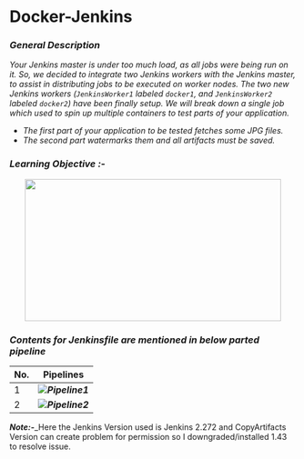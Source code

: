 # Docker-Jenkins

### _General Description_
_Your Jenkins master is under too much load, as all jobs were being run on it. So, we decided to integrate two Jenkins workers with the Jenkins master, to assist in   distributing jobs to be executed on worker nodes. The two new Jenkins workers (`JenkinsWorker1` labeled `docker1`, and `JenkinsWorker2` labeled `docker2`) have been finally setup. We will break down a single job which used to spin up multiple containers to test parts of your application._
 - _The first part of your application to be tested fetches some JPG files._
 - _The second part watermarks them and all artifacts must be saved._

### _Learning Objective :-_
<p align="center">
  <img width="450" height="250" src="https://github.com/samblake30/Docker-Jenkins/blob/master/images/learnObjective.png">
</p>

### _Contents for Jenkinsfile are mentioned in below parted pipeline_

No.          |   Pipelines
------------ | -------------
1           |***![Pipeline1](https://github.com/samblake30/Docker-Jenkins/tree/master/pipeline1)***
2           |***![Pipeline2](https://github.com/samblake30/Docker-Jenkins/tree/master/pipeline2)***

***Note:-***_Here the Jenkins Version used is Jenkins 2.272 and CopyArtifacts Version can create problem for permission so I downgraded/installed 1.43 to resolve issue.
